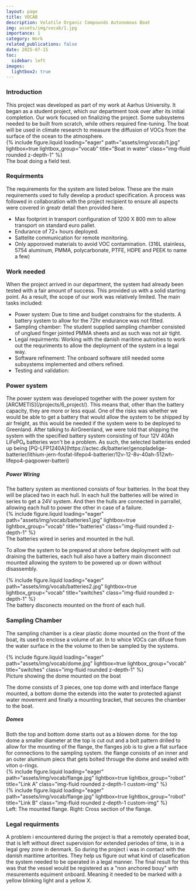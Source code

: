 ```yaml
---
layout: page
title: VOCAB
description: Volatile Organic Compounds Autonomous Boat
img: assets/img/vocab/1.jpg
importance: 1
category: Work
related_publications: false
date: 2025-07-15
toc:
  sidebar: left
images:
  lightbox2: true
---
```



<h3>Introduction</h3>
This project was developed as part of my work at Aarhus University. It began as a student project, which our department took over after its initial completion. Our work focused on finalizing the project. Some subsystems needed to be built from scratch, while others required fine-tuning. The boat will be used in climate research to measure the diffusion of VOCs from the surface of the ocean to the atmosphere.
<div class="row">
    <div class="col-sm mt-3 mt-md-0">
        {% include figure.liquid loading="eager" path="assets/img/vocab/1.jpg" lightbox=true lightbox_group="vocab" title="Boat in water" class="img-fluid rounded z-depth-1" %}
    </div>
</div>
<div class="caption">
    The boat doing a field test. 
</div>

<h3>Requirments</h3>
The requirements for the system are listed below. These are the main requirements used to fully develop a product specification. A process was followed in collaboration with the project recipient to ensure all aspects were covered in greatr detail then provided here.

- Max footprint in transport configuration of 1200 X 800 mm to allow transport on standard euro pallet.
- Endurance of 72+ hours deployed. 
- Sattelite communication for remote monitoring.
- Only apporoved materials to avoid VOC contamination. (316L stainless, 5754 aluminum, PMMA, polycarbonate, PTFE, HDPE and PEEK to name a few)

<h3>Work needed</h3>
When the project arrived in our department, the system had already been tested with a fair amount of success. This provided us with a solid starting point. As a result, the scope of our work was relatively limited. The main tasks included:

- Power system: Due to time and budget constrains for the students. A battery system to allow for the 72hr endurance was not fitted.
- Sampling chamber: The student supplied sampling chamber consisted of unglued finger jointed PMMA sheets and as such was not air tight. 
- Legal requirments: Working with the danish maritime autroities to work out the requriments to allow the deployment of the system in a legal way.
- Software refinement: The onboard software still needed some subsystems implemented and others refined. 
- Testing and validation: 


<h3>Power system</h3>
The power system was developed together with the power system for [ARCMETIS](/projects/6_project/). This means that, other than the battery capacity, they are more or less equal. One of the risks was whether we would be able to get a battery that would allow the system to be shipped by air freight, as this would be needed if the system were to be deployed to Greenland. After talking to AirGreenland, we were told that shipping the system with the specified battery system consisting of four 12V 40Ah LiFePO₄ batteries won't be a problem. As such, the selected batteries ended up being [PQ-LFP1240A](https://actec.dk/batterier/genopladelige-batterier/lithium-jern-fosfat-lifepo4-batterier/12v-12-8v-40ah-512wh-lifepo4-paqpower-batteri)

<h5>Power Wiring</h5>
The battery system as mentioned consists of four batteries. In the boat they will be placed two in each hull. In each hull the batteries will be wired in series to get a 24V system. And then the hulls are connected in parrallel, allowing each hull to power the other in case of a failure.

<div class="row">
    <div class="col-sm mt-3 mt-md-0">
        {% include figure.liquid loading="eager" path="assets/img/vocab/batteries1.jpg" lightbox=true lightbox_group="vocab" title="batteries" class="img-fluid rounded z-depth-1" %}
    </div>
</div>
<div class="caption">
    The batteries wired in series and mounted in the hull. 
</div>

To allow the system to be prepared at shore before deployment with out draining the batteries, each hull also have a battery main disconnect mounted allowing the system to be powered up or down without disassembly.

<div class="row">
    <div class="col-sm mt-3 mt-md-0">
        {% include figure.liquid loading="eager" path="assets/img/vocab/batteries2.jpg" lightbox=true lightbox_group="vocab" title="switches" class="img-fluid rounded z-depth-1" %}
    </div>
</div>
<div class="caption">
    The battery disconects mounted on the front of each hull. 
</div>


<h3>Sampling Chamber</h3>

The sampling chamber is a clear plastic dome mounted on the front of the boat, its used to enclose a volume of air. In to whice VOCs can difuse from the water surface in the the volume to then be sampled by the systems. 

<div class="row">
    <div class="col-sm mt-3 mt-md-0">
        {% include figure.liquid loading="eager" path="assets/img/vocab/dome.jpg" lightbox=true lightbox_group="vocab" title="switches" class="img-fluid rounded z-depth-1" %}
    </div>
</div>
<div class="caption">
    Picture showing the dome mounted on the boat
</div>

The dome consists of 3 pieces, one top dome with and interface flange mounted, a bottom dome the extends into the water to protected agianst water movement and finally a mounting bracket, that secures the chamber to the boat.
<h5>Domes</h5>
Both the top and bottom dome starts out as a blowen dome. for the top dome a smaller diameter at the top is cut out and a bolt pattern drilled to allow for the mounting of the flange, the flanges job is to give a flat surface for connections to the sampling system. the flange consists of an inner and an outer aluminum piecs that gets bolted througe the dome and sealed with viton o-rings. 

<div class="row">
    <div class="col-sm mt-3 mt-md-0">
        {% include figure.liquid loading="eager" path="assets/img/vocab/flange.jpg" lightbox=true lightbox_group="robot" title="Link A" class="img-fluid rounded z-depth-1 custom-img" %}
    </div>
    <div class="col-sm mt-3 mt-md-0">
        {% include figure.liquid loading="eager" path="assets/img/vocab/flange.jpg" lightbox=true lightbox_group="robot" title="Link B" class="img-fluid rounded z-depth-1 custom-img" %}
    </div>
</div>
<div class="caption">
    Left: The mounted flange. Right: Cross section of the flange.
</div>


<h3>Legal requirments</h3>
A problem i encountered during the project is that a remotely operated boat, that is left without direct supervision for extended periodes of time, is in a legal grey zone in denmark. So during the project i was in contact with the danish maritime artorities.
They help us figure out what kind of clasefication the system needed to be operated in a legal manner. The final result for this was that the vessel would be registered as a "non anchored bouy" with mesurements equiment onboard. Meaning it needed to be marked with a yellow blinking light and a yellow X. 
